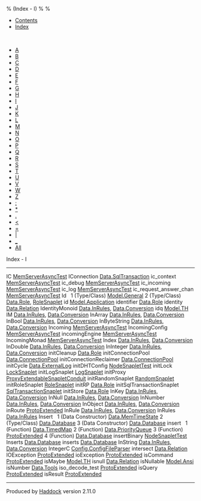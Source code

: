 % (Index - I)
% 
% 

-   [Contents](index.html)
-   [Index](doc-index.html)

 

-   [A](doc-index-A.html)
-   [B](doc-index-B.html)
-   [C](doc-index-C.html)
-   [D](doc-index-D.html)
-   [E](doc-index-E.html)
-   [F](doc-index-F.html)
-   [G](doc-index-G.html)
-   [H](doc-index-H.html)
-   [I](doc-index-I.html)
-   [J](doc-index-J.html)
-   [K](doc-index-K.html)
-   [L](doc-index-L.html)
-   [M](doc-index-M.html)
-   [N](doc-index-N.html)
-   [O](doc-index-O.html)
-   [P](doc-index-P.html)
-   [Q](doc-index-Q.html)
-   [R](doc-index-R.html)
-   [S](doc-index-S.html)
-   [T](doc-index-T.html)
-   [U](doc-index-U.html)
-   [V](doc-index-V.html)
-   [W](doc-index-W.html)
-   [Z](doc-index-Z.html)
-   [:](doc-index-58.html)
-   [\*](doc-index-42.html)
-   [.](doc-index-46.html)
-   [\<](doc-index-60.html)
-   [=](doc-index-61.html)
-   [|](doc-index-124.html)
-   [\_](doc-index-95.html)
-   [All](doc-index-All.html)

Index - I

  --------------------------- --------------------------------------------------------------------------------------------------------------
  IC                          [MemServerAsyncTest](MemServerAsyncTest.html#v:IC)
  IConnection                 [Data.SqlTransaction](Data-SqlTransaction.html#t:IConnection)
  ic\_context                 [MemServerAsyncTest](MemServerAsyncTest.html#v:ic_context)
  ic\_debug                   [MemServerAsyncTest](MemServerAsyncTest.html#v:ic_debug)
  ic\_incoming                [MemServerAsyncTest](MemServerAsyncTest.html#v:ic_incoming)
  ic\_log                     [MemServerAsyncTest](MemServerAsyncTest.html#v:ic_log)
  ic\_request\_answer\_chan   [MemServerAsyncTest](MemServerAsyncTest.html#v:ic_request_answer_chan)
  Id                           
  1 (Type/Class)              [Model.General](Model-General.html#t:Id)
  2 (Type/Class)              [Data.Role](Data-Role.html#t:Id), [RoleSnaplet](RoleSnaplet.html#t:Id)
  id                          [Model.Application](Model-Application.html#v:id)
  identifier                  [Data.Role](Data-Role.html#v:identifier)
  identity                    [Data.Relation](Data-Relation.html#v:identity)
  IdentityMonoid              [Data.InRules](Data-InRules.html#t:IdentityMonoid), [Data.Conversion](Data-Conversion.html#t:IdentityMonoid)
  idq                         [Model.TH](Model-TH.html#v:idq)
  IM                          [Data.InRules](Data-InRules.html#v:IM), [Data.Conversion](Data-Conversion.html#v:IM)
  InArray                     [Data.InRules](Data-InRules.html#v:InArray), [Data.Conversion](Data-Conversion.html#v:InArray)
  InBool                      [Data.InRules](Data-InRules.html#v:InBool), [Data.Conversion](Data-Conversion.html#v:InBool)
  InByteString                [Data.InRules](Data-InRules.html#v:InByteString), [Data.Conversion](Data-Conversion.html#v:InByteString)
  Incoming                    [MemServerAsyncTest](MemServerAsyncTest.html#t:Incoming)
  IncomingConfig              [MemServerAsyncTest](MemServerAsyncTest.html#t:IncomingConfig)
  incomingEngine              [MemServerAsyncTest](MemServerAsyncTest.html#v:incomingEngine)
  IncomingMonad               [MemServerAsyncTest](MemServerAsyncTest.html#t:IncomingMonad)
  Index                       [Data.InRules](Data-InRules.html#v:Index), [Data.Conversion](Data-Conversion.html#v:Index)
  InDouble                    [Data.InRules](Data-InRules.html#v:InDouble), [Data.Conversion](Data-Conversion.html#v:InDouble)
  InInteger                   [Data.InRules](Data-InRules.html#v:InInteger), [Data.Conversion](Data-Conversion.html#v:InInteger)
  initCleanup                 [Data.Role](Data-Role.html#v:initCleanup)
  initConnectionPool          [Data.ConnectionPool](Data-ConnectionPool.html#v:initConnectionPool)
  initConnectionReclaimer     [Data.ConnectionPool](Data-ConnectionPool.html#v:initConnectionReclaimer)
  initCycle                   [Data.ExternalLog](Data-ExternalLog.html#v:initCycle)
  initDHTConfig               [NodeSnapletTest](NodeSnapletTest.html#v:initDHTConfig)
  initLock                    [LockSnaplet](LockSnaplet.html#v:initLock)
  initLogSnaplet              [LogSnaplet](LogSnaplet.html#v:initLogSnaplet)
  initProxy                   [ProxyExtendableSnapletConduit](ProxyExtendableSnapletConduit.html#v:initProxy)
  initRandomSnaplet           [RandomSnaplet](RandomSnaplet.html#v:initRandomSnaplet)
  initRoleSnaplet             [RoleSnaplet](RoleSnaplet.html#v:initRoleSnaplet)
  initRP                      [Data.Role](Data-Role.html#v:initRP)
  initSqlTransactionSnaplet   [SqlTransactionSnaplet](SqlTransactionSnaplet.html#v:initSqlTransactionSnaplet)
  initStore                   [Data.Role](Data-Role.html#v:initStore)
  InKey                       [Data.InRules](Data-InRules.html#t:InKey), [Data.Conversion](Data-Conversion.html#t:InKey)
  InNull                      [Data.InRules](Data-InRules.html#v:InNull), [Data.Conversion](Data-Conversion.html#v:InNull)
  InNumber                    [Data.InRules](Data-InRules.html#v:InNumber), [Data.Conversion](Data-Conversion.html#v:InNumber)
  InObject                    [Data.InRules](Data-InRules.html#v:InObject), [Data.Conversion](Data-Conversion.html#v:InObject)
  inRoute                     [ProtoExtended](ProtoExtended.html#v:inRoute)
  InRule                      [Data.InRules](Data-InRules.html#t:InRule), [Data.Conversion](Data-Conversion.html#t:InRule)
  InRules                     [Data.InRules](Data-InRules.html#t:InRules)
  Insert                       
  1 (Data Constructor)        [Data.MemTimeState](Data-MemTimeState.html#v:Insert)
  2 (Type/Class)              [Data.Database](Data-Database.html#t:Insert)
  3 (Data Constructor)        [Data.Database](Data-Database.html#v:Insert)
  insert                       
  1 (Function)                [Data.TimedMap](Data-TimedMap.html#v:insert)
  2 (Function)                [Data.PriorityQueue](Data-PriorityQueue.html#v:insert)
  3 (Function)                [ProtoExtended](ProtoExtended.html#v:insert)
  4 (Function)                [Data.Database](Data-Database.html#v:insert)
  insertBinary                [NodeSnapletTest](NodeSnapletTest.html#v:insertBinary)
  Inserts                     [Data.Database](Data-Database.html#v:Inserts)
  inserts                     [Data.Database](Data-Database.html#v:inserts)
  InString                    [Data.InRules](Data-InRules.html#v:InString), [Data.Conversion](Data-Conversion.html#v:InString)
  IntegerC                    [Config.ConfigFileParser](Config-ConfigFileParser.html#v:IntegerC)
  intersect                   [Data.Relation](Data-Relation.html#v:intersect)
  IOException                 [ProtoExtended](ProtoExtended.html#v:IOException)
  ioException                 [ProtoExtended](ProtoExtended.html#v:ioException)
  isCommand                   [ProtoExtended](ProtoExtended.html#v:isCommand)
  isMaybe                     [Model.TH](Model-TH.html#v:isMaybe)
  isnull                      [Data.Relation](Data-Relation.html#v:isnull)
  isNullable                  [Model.Ansi](Model-Ansi.html#v:isNullable)
  isNumber                    [Data.Tools](Data-Tools.html#v:isNumber)
  iso\_decode\_test           [ProtoExtended](ProtoExtended.html#v:iso_decode_test)
  isQuery                     [ProtoExtended](ProtoExtended.html#v:isQuery)
  isResult                    [ProtoExtended](ProtoExtended.html#v:isResult)
  --------------------------- --------------------------------------------------------------------------------------------------------------

Produced by [Haddock](http://www.haskell.org/haddock/) version 2.11.0
